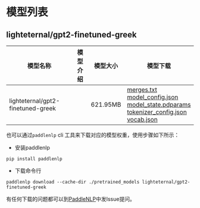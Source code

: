 #  模型列表

## lighteternal/gpt2-finetuned-greek

| 模型名称 | 模型介绍 | 模型大小  | 模型下载 |
| --- | --- | --- | --- |
|lighteternal/gpt2-finetuned-greek|  | 621.95MB | [merges.txt](https://bj.bcebos.com/paddlenlp/models/community/lighteternal/gpt2-finetuned-greek/merges.txt)<br>[model_config.json](https://bj.bcebos.com/paddlenlp/models/community/lighteternal/gpt2-finetuned-greek/model_config.json)<br>[model_state.pdparams](https://bj.bcebos.com/paddlenlp/models/community/lighteternal/gpt2-finetuned-greek/model_state.pdparams)<br>[tokenizer_config.json](https://bj.bcebos.com/paddlenlp/models/community/lighteternal/gpt2-finetuned-greek/tokenizer_config.json)<br>[vocab.json](https://bj.bcebos.com/paddlenlp/models/community/lighteternal/gpt2-finetuned-greek/vocab.json) |

也可以通过`paddlenlp` cli 工具来下载对应的模型权重，使用步骤如下所示：

* 安装paddlenlp

```shell
pip install paddlenlp
```

* 下载命令行

```shell
paddlenlp download --cache-dir ./pretrained_models lighteternal/gpt2-finetuned-greek
```

有任何下载的问题都可以到[PaddleNLP](https://github.com/PaddlePaddle/PaddleNLP)中发Issue提问。